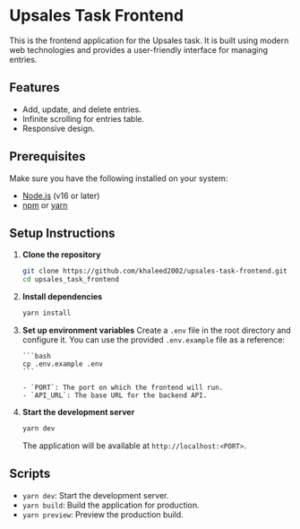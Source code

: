 # Upsales Task Frontend

This is the frontend application for the Upsales task. It is built using modern web technologies and provides a user-friendly interface for managing entries.

## Features

-   Add, update, and delete entries.
-   Infinite scrolling for entries table.
-   Responsive design.

## Prerequisites

Make sure you have the following installed on your system:

-   [Node.js](https://nodejs.org/) (v16 or later)
-   [npm](https://www.npmjs.com/) or [yarn](https://yarnpkg.com/)

## Setup Instructions

1.  **Clone the repository**

    ```bash
    git clone https://github.com/khaleed2002/upsales-task-frontend.git
    cd upsales_task_frontend
    ```

2.  **Install dependencies**

    ```bash
    yarn install
    ```

3.  **Set up environment variables**
    Create a `.env` file in the root directory and configure it. You can use the provided `.env.example` file as a reference:

        ```bash
        cp .env.example .env
        ```

        - `PORT`: The port on which the frontend will run.
        - `API_URL`: The base URL for the backend API.

4.  **Start the development server**

    ```bash
    yarn dev
    ```

    The application will be available at `http://localhost:<PORT>`.

## Scripts

-   `yarn dev`: Start the development server.
-   `yarn build`: Build the application for production.
-   `yarn preview`: Preview the production build.
